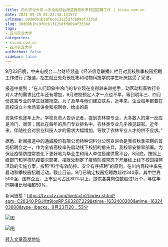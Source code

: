 ```yaml
---
title: 四川农业大学->中央电视台报道我校秋季校园招聘工作 | sicau.com.cn
date: 2021-09-25 01:22:48.131572
urlname: 30d00b1b19f0c613125dfd809af3336d
slug: 30d00b1b19f0c613125dfd809af3336d
tags: 
- 四川农业大学
categories:
- sicau.com.cn
- 四川农业大学
authorbox: false
sidebar: false
---
```

9月23日晚，中央电视台二台财经频道《经济信息联播》栏目对我校秋季校园招聘工作进行了报道，招生就业处处长杜彬和动物科技学院学生叶庆接受了采访。

报道中提到：“在人们印象中冷门的专业现在变得越来越抢手，动医动科畜牧行业对人才的需求比往年还有增加，9月进校预定人才一点也不早，等到明年三、四月份这些专业的学生就被抢空。为了及早与他们建立联系，近年来，企业每年都要在高校设立十余场宣讲会和招聘会，给出的薪
<!--more-->
资条件也逐年上升。学校负责人告诉记者，提到农林类专业，大多数人的第一反应是冷门、艰苦；因此在每年的热门专业排名中，农林类专业几乎难见踪影。近年来，伴随社会对农业科技人才的需求大幅增加，导致了农林专业人才的供不应求。”

据悉，新闻报道中的通威股份有限公司特种饲料分公司宣讲会是我校秋季招聘的首场招聘会之一，作为全省高校率先启动线下校招的排头兵，我校早安排早部署。为保证疫情防控常态化下更好地为毕业生和用人单位搭建供需平台，8月底，按照上级部门和学校防疫要求部署，招就处制定了疫情防控常态下开展线上线下校园招聘活动的实施方案，按照“科学有效防控、安全有序招聘”的原则，在川内高校中率先启动秋季校园招聘活动。截止目前，9月已确定校园招聘数超过340家，其中世界500强、国有企业、上市公司占比80%以上，提供各类岗位数超过1万个，与往年同期相比增幅超50%。

新闻链接：https://tv.cctv.com/live/cctv2/index.shtml?spm=C28340.PGJXtt9IosRP.S63207.229&stime=1632400200&etime=1632403800&type=lbacks，9月23日20：53分

![图](https://news.sicau.edu.cn/__local/E/DD/C4/47DD7936C90CB1AD9C037F63B84_D2E2799A_482BB.png)

![图](https://news.sicau.edu.cn/__local/5/32/C2/9931F6E313AD9A2CB79B704BE09_082AB54D_56881.png)

[转入文章首发地址](https://news.sicau.edu.cn/info/1078/64710.htm)